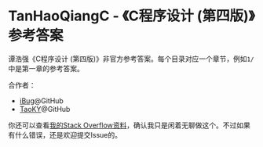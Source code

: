 # TanHaoQiangC - 《C程序设计 (第四版)》参考答案

谭浩强《C程序设计 (第四版)》非官方参考答案。每个目录对应一个章节，例如`1/`中是第一章的参考答案。

合作者：

- [iBug](https://github.com/iBug)@GitHub
- [TaoKY](https://github.com/taoky)@GitHub

你还可以查看[我的Stack Overflow资料][so]，确认我只是闲着无聊做这个。不过如果有什么错误，还是欢迎提交Issue的。

  [so]: https://stackoverflow.com/users/5958455/ibug
